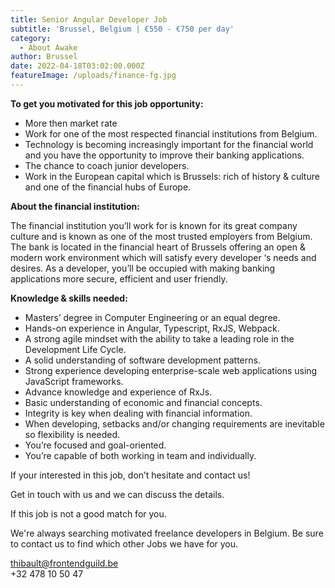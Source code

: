 ```yaml
---
title: Senior Angular Developer Job
subtitle: 'Brussel, Belgium | €550 - €750 per day'
category:
  - About Awake
author: Brussel
date: 2022-04-18T03:02:00.000Z
featureImage: /uploads/finance-fg.jpg
---
```

**To get you motivated for this job opportunity:**

* More then market rate
* Work for one of the most respected financial institutions from Belgium.
* Technology is becoming increasingly important for the financial world and you have the opportunity to improve their banking applications.
* The chance to coach junior developers. 
* Work in the European capital which is Brussels: rich of history & culture and one of the financial hubs of Europe.

**About the financial institution:** 

The financial institution you’ll work for is known for its great company culture and is known as one of the most trusted employers from Belgium. The bank is located in the financial heart of Brussels offering an open & modern work environment which will satisfy every developer ‘s needs and desires. As a developer, you’ll be occupied with making banking applications more secure, efficient and user friendly.

**Knowledge & skills needed:** 

* Masters’ degree in Computer Engineering or an equal degree.
* Hands-on experience in Angular, Typescript, RxJS, Webpack.
* A strong agile mindset with the ability to take a leading role in the Development Life Cycle.
* A solid understanding of software development patterns.
* Strong experience developing enterprise-scale web applications using JavaScript frameworks.
* Advance knowledge and experience of RxJs.
* Basic understanding of economic and financial concepts.
* Integrity is key when dealing with financial information.
* When developing, setbacks and/or changing requirements are inevitable so flexibility is needed.
* You’re focused and goal-oriented. 
* You’re capable of both working in team and individually.

If your interested in this job, don’t hesitate and contact us!

Get in touch with us and we can discuss the details.

If this job is not a good match for you.

We're always searching motivated freelance developers in Belgium. Be sure to contact us to find which other Jobs we have for you.

thibault@frontendguild.be\
+32 478 10 50 47
